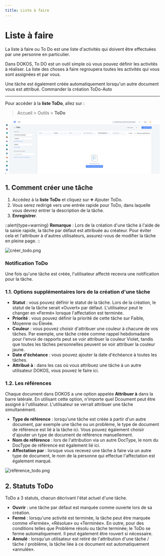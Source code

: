 ```yaml
---
title: Liste à faire
---
```


# Liste à faire
La liste à faire ou To Do est une liste d'activités qui doivent être effectuées par une personne en particulier.

Dans DOKOS, To DO est un outil simple où vous pouvez définir les activités à réaliser. La liste des choses à faire regroupera toutes les activités qui vous sont assignées et par vous.

Une tâche est également créée automatiquement lorsqu'un autre document vous est attribué. Commander la création ToDo-Auto

---

Pour accéder à la **liste ToDo**, allez sur : 

> Accueil > Outils > **ToDo**

![liste_todo.png](/content/setup/todo/liste_todo.png)

## 1. Comment créer une tâche 

1. Accédez à la **liste ToDo** et cliquez sur :heavy_plus_sign: Ajouter ToDo.
2. Vous serez redirigé vers une entrée rapide pour ToDo, dans laquelle vous devrez entrer la description de la tâche.
3. **Enregistrer**.

::alert{type=warning}
**Remarque** : Lors de la création d'une tâche à l'aide de la saisie rapide, la tâche par défaut est attribuée au créateur. Pour éviter cela et l'attribuer à d'autres utilisateurs, assurez-vous de modifier la tâche en pleine page.
::

![créer_todo.png](/content/setup/todo/créer_todo.png)

### Notification ToDo

Une fois qu'une tâche est créée, l'utilisateur affecté recevra une notification pour la tâche.

### 1.1. Options supplémentaires lors de la création d'une tâche 

- **Statut** : vous pouvez définir le statut de la tâche. Lors de la création, le statut de la tâche serait «Ouvert» par défaut. L'utilisateur peut le changer en «Fermé» lorsque l'affectation est terminée.
- **Priorité** : vous pouvez définir la priorité de cette tâche sur Faible, Moyenne ou Élevée.
- **Couleur** : vous pouvez choisir d'attribuer une couleur à chacune de vos tâches. Par exemple, une tâche créée comme rappel hebdomadaire pour l'envoi de rapports peut se voir attribuer la couleur Violet, tandis que toutes les tâches personnelles peuvent se voir attribuer la couleur jaune.
- **Date d'échéance** : vous pouvez ajouter la date d'échéance à toutes les tâches.
- **Attribué à** : dans les cas où vous attribuez une tâche à un autre utilisateur DOKOS, vous pouvez le faire ici.

### 1.2. Les références 

Chaque document dans DOKOS a une option appelée **Attribuer à** dans la barre latérale. En utilisant cette option, n'importe quel Dcoument peut être assigné à l'utilisateur. L'utilisateur se verrait attribuer une tâche simultanément.

- **Type de référence** : lorsqu'une tâche est créée à partir d'un autre document, par exemple une tâche ou un problème, le type de document de référence est lié à la tâche ici. Vous pouvez également choisir d'ajouter un type de document de référence manuellement.
- **Nom de référence** : lors de l'attribution via un autre DocType, le nom du DocType de référence est également lié ici.
- **Affectation par** : lorsque vous recevez une tâche à faire via un autre type de document, le nom de la personne qui effectue l'affectation est également marqué.

![référence_todo.png](/content/setup/todo/référence_todo.png)

## 2. Statuts ToDo 

ToDo a 3 statuts, chacun décrivant l'état actuel d'une tâche.

- **Ouvrir** : une tâche par défaut est marquée comme ouverte lors de sa création.
- **Fermé** : lorsqu'une activité est terminée, la tâche peut être marquée comme «Fermée», «Résolue» ou «Terminée». En outre, pour des conditions telles que Problème résolu ou tâche terminée; le ToDo se ferme automatiquement. Il peut également être rouvert si nécessaire.
- **Annulé** : lorsqu'un utilisateur est retiré de l'attribution d'une tâche / tâche / problème, la tâche liée à ce document est automatiquement «annulée».



